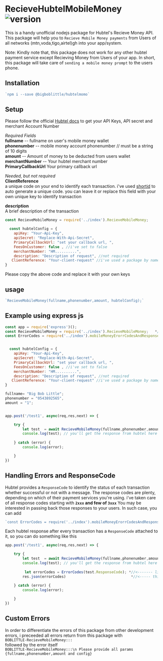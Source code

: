 # RecieveHubtelMobileMoney ![version](https://img.shields.io/badge/npm-v1.0.0-blue.svg)

This is a handy unofficial nodejs package for Hubtel's Recieve Money API. This package will help you to `Recieve Mobile Money payments` from Users of all networks (mtn,voda,tigo,airtel)gh into your app/system.

Note:
Kindly note that, this package does not work for any other hubtel payment service except Recieving Money from Users of your app. In short, this package will take care of `sending a mobile money prompt` to the users phone.

## Installation
```js
`npm i --save @bigboblittle/hubtelmomo`

```

## Setup

Please follow the official [Hubtel docs](https://developers.hubtel.com/docs) to get your API Keys, API secret and merchant Account Number

_Required Fields_  
**fullname** -- fullname on user's mobile money wallet  
**phonenumber** -- mobile money account phonenumber // must be a string of 10 digits  
**amount** -- Amount of money to be deducted from users wallet  
**merchantNumber** -- Your hubtel merchant number  
**PrimaryCallbackUrl** Your primary callback url

_Needed, but not required_  
**ClientReference**  
 a unique code on your end to identify each transaction. i've used [shortid](https://www.npmjs.com/package/shortid) to auto generate a unique code. you can leave it or replace this field with your own unique key to identify transaction

**description**  
A brief description of the transaction

```js
const RecieveMobileMoney = require('../index').RecieveMobileMoney;

  const hubtelConfig = {
    apiKey: "Your-Api-Key",
    apiSecret: "Replace-With-Api-Secret",
    PrimaryCallbackUrl: "set your callback url, ",
    FeesOnCustomer: false , //i've set to false
    merchantNumber: "HM..........",
    description: "Description of request", //not required
   ClientReference: "Your-client-request" //i've used a package by name shortid to auto generate reference, u can override it here
}
```

Please copy the above code and replace it with your own keys

## usage

```js
`RecieveMobileMoney(fullname,phonenumber,amount, hubtelConfig);`
```

## Example using express js

```js
const app = require('express')();
const RecieveMobileMoney = require('../index').RecieveMobileMoney;   *//<-- require ('packagename').RecieveMobileMoney
const ErrorCodes = require('../index').mobileMoneyErorrCodesAndResponse;  *//<---- i will talk about this later


  const hubtelConfig = {
    apiKey: "Your-Api-Key",
    apiSecret: "Replace-With-Api-Secret",
    PrimaryCallbackUrl: "set your callback url, ",
    FeesOnCustomer: false , //i've set to false
    merchantNumber: "HM..........",
    description: "Description of request", //not required
   ClientReference: "Your-client-request" //i've used a package by name shortid to auto generate reference, u can override it here
}

fullname= "Big Bob Little";
phonenumber = "0543892565",
amount = "1";


app.post('/test1', async(req,res,next) => {

    try {
        let test  = await RecieveMobileMoney(fullname,phonenumber,amount, hubtelConfig);
        console.log(test); // you'll get the response from hubtel here
       
    } catch (error) {
        console.log(error);

    }
})

```

## Handling Errors and ResponseCode
Hubtel provides a `ResponseCode` to identify the status of each transaction whether successful or not with a message.
The response codes are plenty, depending on which of their payment services you're using.
i've taken care of  all response codes starting with **`2xxx` and few of `3xxx`**
You may be interested in passing back those responses to your users. In such case, 
you can add 
```js
`const ErrorCodes = require('../index').mobileMoneyErorrCodesAndResponse;`  //<---- i promised to talk about 
```
Each hubtel response after every transaction has a  `ResponseCode` attached to it, so you can do something like this
```js
app.post('/test1', async(req,res,next) => {

    try {
        let test  = await RecieveMobileMoney(fullname,phonenumber,amount, hubtelConfig);
        console.log(test); // you'll get the response from hubtel here
         
         let errorCodes = ErrorCodes(test.ResponseCode); *//<------- like this *
        res.json(errorCodes)                              *//<----- this will give you the a msg explaining the error code* 
       
    } catch (error) {
        console.log(error);

    }
})

```

## Custom Errors
In order to differentiate the errors of this package from other development errors, i  preceeded all  errors return from this package with   
`BOBLITTLE-RecieveMobileMoney:::`  
followed by the error itself  
`BOBLITTLE-RecieveMobileMoney:::\n Please provide all params {fullname,phonenumber,amount and config}`